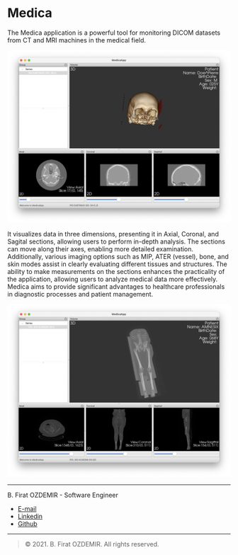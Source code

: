 # Medica

The Medica application is a powerful tool for monitoring DICOM datasets from CT and MRI machines in the medical field.

![Preview](./assets/medica-1.png)

It visualizes data in three dimensions, presenting it in Axial, Coronal, and Sagital sections, allowing users to perform in-depth analysis. The sections can move along their axes, enabling more detailed examination. Additionally, various imaging options such as MIP, ATER (vessel), bone, and skin modes assist in clearly evaluating different tissues and structures. The ability to make measurements on the sections enhances the practicality of the application, allowing users to analyze medical data more effectively. Medica aims to provide significant advantages to healthcare professionals in diagnostic processes and patient management.

![Preview](./assets/medica-2.png)

---

B. Firat OZDEMIR - Software Engineer

* [E-mail](b.firat.ozdemir@gmail.com)
* [Linkedin](https://www.linkedin.com/in/bfiratozdemir/)
* [Github](https://github.com/JackCampbell)

---
> © 2021. B. Firat OZDEMIR. All rights reserved.

